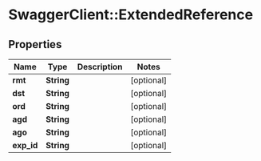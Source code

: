 # SwaggerClient::ExtendedReference

## Properties
Name | Type | Description | Notes
------------ | ------------- | ------------- | -------------
**rmt** | **String** |  | [optional] 
**dst** | **String** |  | [optional] 
**ord** | **String** |  | [optional] 
**agd** | **String** |  | [optional] 
**ago** | **String** |  | [optional] 
**exp_id** | **String** |  | [optional] 


